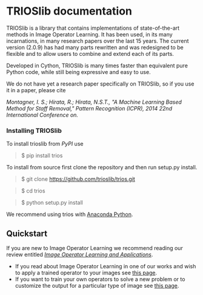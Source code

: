 # TRIOSlib documentation


TRIOSlib is a library that contains implementations of state-of-the-art methods in Image Operator Learning.
It has been used, in its many incarnations, in many research papers over the last 15 years. 
The current version (2.0.9) has had many parts rewritten and was redesigned to be flexible and 
to allow users to combine and extend each of its parts. 

Developed in Cython, TRIOSlib is many times faster than equivalent pure Python code, while 
still being expressive and easy to use.

We do not have yet a research paper specifically on TRIOSlib, so if you use it in a paper, please cite

*Montagner, I. S.; Hirata, R.; Hirata, N.S.T., "A Machine Learning Based Method for Staff Removal," Pattern Recognition (ICPR), 2014 22nd International Conference on.*

### Installing TRIOSlib

To install trioslib from *PyPI* use 

> $ pip install trios

To install from source first clone the repository and then run setup.py install.

> $ git clone https://github.com/trioslib/trios.git 

> $ cd trios

> $ python setup.py install

We recommend using trios with [Anaconda Python](https://www.anaconda.com/download/#linux).


## Quickstart

If you are new to Image Operator Learning we recommend reading our review
entitled [*Image Operator Learning and Applications*](http://ieeexplore.ieee.org/document/7812925/?reload=true).


* If you read about Image Operator Learning in one of our works and wish to apply
a trained operator to your images see [this page](user_guide/using_trained_operators.md).
* If you want to train your own operators to solve a new problem or to customize
the output for a particular type of image see [this page](user_guide/training_operators.md).

